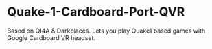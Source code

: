 # Quake-1-Cardboard-Port-QVR
Based on QI4A &amp; Darkplaces. Lets you play Quake1 based games with Google Cardboard VR headset.
